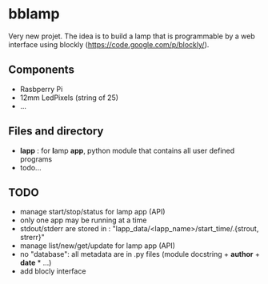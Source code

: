 bblamp
======

Very new projet.
The idea is to build a lamp that is programmable by a web interface using blockly (https://code.google.com/p/blockly/).


Components
----------

* Rasbperry Pi
* 12mm LedPixels (string of 25)
* ...


Files and directory
-------------------

* **lapp** : for **l**amp **app**, python module that contains all user defined programs
* todo...


TODO
----
* manage start/stop/status for lamp app (API)
 * only one app may be running at a time
 * stdout/stderr are stored in : "lapp_data/<lapp_name>/start_time/<PID>.{strout, strerr}"
* manage list/new/get/update for lamp app (API)
 * no "database": all metadata are in .py files (module docstring + __author__ + __date__ * ...)
* add blocly interface
